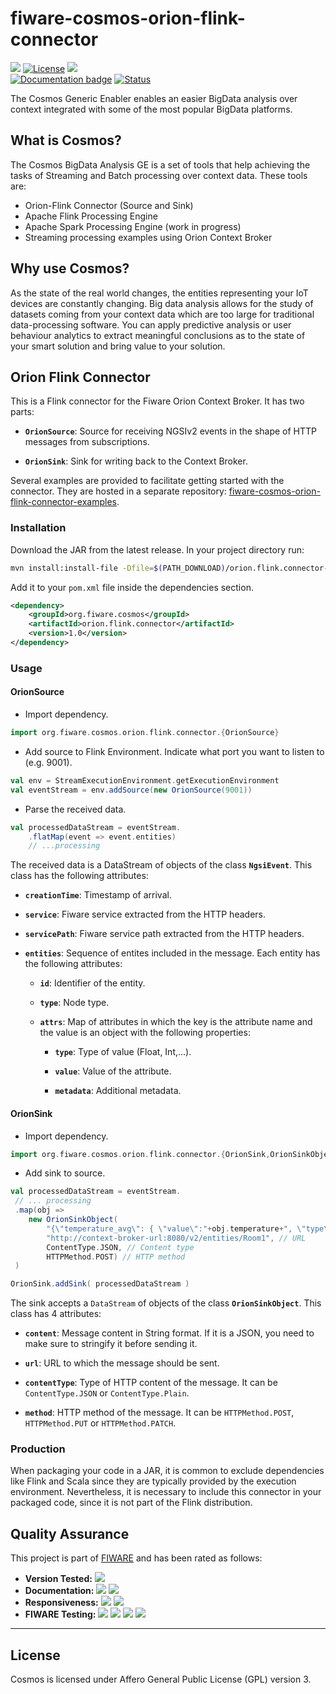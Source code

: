 # fiware-cosmos-orion-flink-connector

[![](https://nexus.lab.fiware.org/static/badges/chapters/processing.svg )](https://www.fiware.org/developers/catalogue/)
[![License](https://img.shields.io/github/license/ging/fiware-cosmos-orion-flink-connector.svg)](#)
[![](https://img.shields.io/badge/tag-fiware--cosmos-orange.svg?logo=stackoverflow)](http://stackoverflow.com/questions/tagged/fiware-cosmos)
<br/>
[![Documentation badge](https://readthedocs.org/projects/fiware-cosmos-flink/badge/?version=latest)](http://fiware-cosmos-flink.rtfd.io)
[![Status](https://nexus.lab.fiware.org/static/badges/statuses/cosmos.svg)](#)


The Cosmos Generic Enabler enables an easier BigData analysis over context integrated with some of the most popular BigData platforms.


## What is Cosmos?

The Cosmos BigData Analysis GE is a set of tools that help achieving the tasks
of Streaming and Batch processing over context data. These tools are:

* Orion-Flink Connector (Source and Sink)
* Apache Flink Processing Engine
* Apache Spark Processing Engine (work in progress)
* Streaming processing examples using Orion Context Broker

## Why use Cosmos?

As the state of the real world changes, the entities representing your
IoT devices are constantly changing. Big data analysis allows for the
study of datasets coming from your context data which are too large
for traditional data-processing software. You can apply predictive
analysis or user behaviour analytics to extract meaningful conclusions
as to the state of your smart solution and bring value to your
solution. 

## Orion Flink Connector

This is a Flink connector for the Fiware Orion Context Broker.
It has two parts:

 * **`OrionSource`**: Source for receiving NGSIv2 events in the shape of HTTP messages from subscriptions.
 
 * **`OrionSink`**: Sink for writing back to the Context Broker.

Several examples are provided to facilitate getting started with the connector. They are hosted in a separate repository: 
[fiware-cosmos-orion-flink-connector-examples](https://github.com/ging/fiware-cosmos-orion-flink-connector-examples).

### Installation

Download the JAR from the latest release.
In your project directory run:
```bash
mvn install:install-file -Dfile=$(PATH_DOWNLOAD)/orion.flink.connector-1.0.jar -DgroupId=org.fiware.cosmos -DartifactId=orion.flink.connector -Dversion=1.0 -Dpackaging=jar
```

Add it to your `pom.xml` file inside the dependencies section.
```xml
<dependency>
    <groupId>org.fiware.cosmos</groupId>
    <artifactId>orion.flink.connector</artifactId>
    <version>1.0</version>
</dependency>
```

### Usage
#### OrionSource

* Import dependency.
```scala
import org.fiware.cosmos.orion.flink.connector.{OrionSource}
```
* Add source to Flink Environment. Indicate what port you want to listen to (e.g. 9001).
```scala
val env = StreamExecutionEnvironment.getExecutionEnvironment
val eventStream = env.addSource(new OrionSource(9001))
```
* Parse the received data.

```scala
val processedDataStream = eventStream.
    .flatMap(event => event.entities)
    // ...processing
```

The received data is a DataStream of objects of the class **`NgsiEvent`**. This class has the following attributes:

* **`creationTime`**: Timestamp of arrival.

* **`service`**: Fiware service extracted from the HTTP headers.

* **`servicePath`**: Fiware service path extracted from the HTTP headers.

* **`entities`**: Sequence of entites included in the message. Each entity has the following attributes:

  * **`id`**: Identifier of the entity.

  * **`type`**: Node type.

  * **`attrs`**: Map of attributes in which the key is the attribute name and the value is an object with the following properties:

    * **`type`**: Type of value (Float, Int,...).

    * **`value`**: Value of the attribute.

    * **`metadata`**: Additional metadata.


#### OrionSink
* Import dependency.
```scala
import org.fiware.cosmos.orion.flink.connector.{OrionSink,OrionSinkObject,ContentType,HTTPMethod}
```
* Add sink to source.
```scala
val processedDataStream = eventStream.
 // ... processing
 .map(obj =>
    new OrionSinkObject(
        "{\"temperature_avg\": { \"value\":"+obj.temperature+", \"type\": \"Float\"}}", // Stringified JSON message
        "http://context-broker-url:8080/v2/entities/Room1", // URL
        ContentType.JSON, // Content type
        HTTPMethod.POST) // HTTP method
 )

OrionSink.addSink( processedDataStream )
```

The sink accepts a `DataStream` of objects of the class **`OrionSinkObject`**. This class has 4 attributes:

- **`content`**: Message content in String format. If it is a JSON, you need to make sure to stringify it before sending it.

- **`url`**: URL to which the message should be sent.

- **`contentType`**: Type of HTTP content of the message. It can be `ContentType.JSON` or `ContentType.Plain`.

- **`method`**: HTTP method of the message. It can be `HTTPMethod.POST`, `HTTPMethod.PUT` or `HTTPMethod.PATCH`.

### Production

When packaging your code in a JAR, it is common to exclude dependencies like Flink and Scala since they are typically provided by the execution environment. Nevertheless, it is necessary to include this connector in your packaged code, since it is not part of the Flink distribution.

## Quality Assurance

This project is part of [FIWARE](https://fiware.org/) and has been rated as
follows:

-   **Version Tested:**
    ![ ](https://img.shields.io/badge/dynamic/json.svg?label=Version&url=https://fiware.github.io/catalogue/json/cosmos.json&query=$.version&colorB=blue)
-   **Documentation:**
    ![ ](https://img.shields.io/badge/dynamic/json.svg?label=Completeness&url=https://fiware.github.io/catalogue/json/cosmos.json&query=$.docCompleteness&colorB=blue)
    ![ ](https://img.shields.io/badge/dynamic/json.svg?label=Usability&url=https://fiware.github.io/catalogue/json/cosmos.json&query=$.docSoundness&colorB=blue)
-   **Responsiveness:**
    ![ ](https://img.shields.io/badge/dynamic/json.svg?label=Time%20to%20Respond&url=https://fiware.github.io/catalogue/json/cosmos.json&query=$.timeToCharge&colorB=blue)
    ![ ](https://img.shields.io/badge/dynamic/json.svg?label=Time%20to%20Fix&url=https://fiware.github.io/catalogue/json/cosmos.json&query=$.timeToFix&colorB=blue)
-   **FIWARE Testing:**
    ![ ](https://img.shields.io/badge/dynamic/json.svg?label=Tests%20Passed&url=https://fiware.github.io/catalogue/json/cosmos.json&query=$.failureRate&colorB=blue)
    ![ ](https://img.shields.io/badge/dynamic/json.svg?label=Scalability&url=https://fiware.github.io/catalogue/json/cosmos.json&query=$.scalability&colorB=blue)
    ![ ](https://img.shields.io/badge/dynamic/json.svg?label=Performance&url=https://fiware.github.io/catalogue/json/cosmos.json&query=$.performance&colorB=blue)
    ![ ](https://img.shields.io/badge/dynamic/json.svg?label=Stability&url=https://fiware.github.io/catalogue/json/cosmos.json&query=$.stability&colorB=blue)

---

## License

Cosmos is licensed under Affero General Public License (GPL) version 3.

